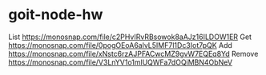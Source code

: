 # goit-node-hw

List
https://monosnap.com/file/c2PHvIRvRBsowok8aAJz16ILDOW1ER
Get
https://monosnap.com/file/0pogOEoA6alvL5IMF7l1Dc3Iot7pQK
Add
https://monosnap.com/file/xNstc6rzAJPFACwcMZ9gvW7EQEq8Yd
Remove
https://monosnap.com/file/V3LnYV1o1mlUQWFa7dOQiMBN4ObNeV
